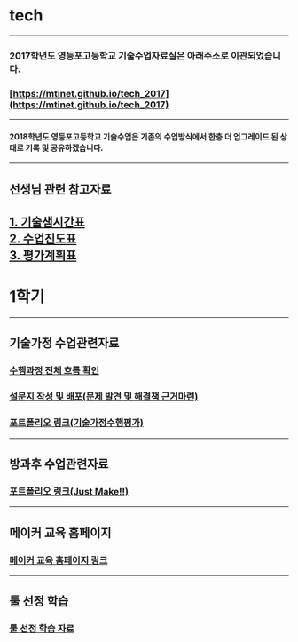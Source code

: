 # tech

---
### 2017학년도 영등포고등학교 기술수업자료실은 아래주소로 이관되었습니다.
### [https://mtinet.github.io/tech_2017](https://mtinet.github.io/tech_2017)
---

#### 2018학년도 영등포고등학교 기술수업은 기존의 수업방식에서 한층 더 업그레이드 된 상태로 기록 및 공유하겠습니다.

---
## 선생님 관련 참고자료  
[1. 기술샘시간표](https://docs.google.com/presentation/d/1cZBqFEM6TFwYWozuRCxk6w1wVA_qyewKyz1brHTgCTk/edit?usp=sharing)  
[2. 수업진도표](https://docs.google.com/spreadsheets/d/1Y4UdMS10-5NANqBnaJ6zahdKoBv2QZJrjM1S3dW5M2c/edit?usp=sharing)  
[3. 평가계획표](https://github.com/mtinet/tech/blob/master/2018%ED%95%99%EB%85%84%EB%8F%84%20%ED%8F%89%EA%B0%80%EA%B3%84%ED%9A%8D(1%ED%95%99%EB%85%84%20%EA%B3%B5%ED%86%B5%201%ED%95%99%EA%B8%B0%20%EA%B8%B0%EC%88%A0%EA%B0%80%EC%A0%95).hwp)  
---
# 1학기  
---
## 기술가정 수업관련자료  
### [수행과정 전체 흐름 확인](https://1drv.ms/x/s!AuczxMq8lCmfrwP9RUObAANyusyG)  
### [설문지 작성 및 배포(문제 발견 및 해결책 근거마련)](https://goo.gl/spgS83)  
### [포트폴리오 링크(기술가정수행평가)](https://goo.gl/t265cf)  

---
## 방과후 수업관련자료  
### [포트폴리오 링크(Just Make!!)](https://goo.gl/K7QqCF)  

---
## 메이커 교육 홈페이지 
### [메이커 교육 홈페이지 링크](https://sites.google.com/view/mtinet/%ED%99%88)

---
## 툴 선정 학습  
### [툴 선정 학습 자료](https://goo.gl/KQvZLY)
